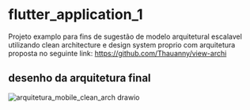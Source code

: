 # flutter_application_1

Projeto examplo para fins de sugestão de modelo arquitetural escalavel utilizando clean architecture e design system proprio com arquitetura proposta no seguinte link: https://github.com/Thauanny/view-archi

## desenho da arquitetura final

![arquitetura_mobile_clean_arch drawio](https://github.com/Thauanny/modules-archi/assets/44787914/6978516b-de61-4afe-ba31-2d6ca3f1f711)

